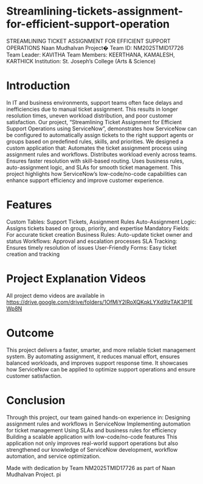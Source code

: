 # Streamlining-tickets-assignment-for-efficient-support-operation
STREAMLINING TICKET ASSIGNMENT FOR EFFICIENT SUPPORT OPERATIONS
Naan Mudhalvan Project� Team ID: NM2025TMID17726 Team Leader: KAVITHA Team Members: KEERTHANA, KAMALESH, KARTHICK Institution: St. Joseph’s College (Arts & Science)

# Introduction
In IT and business environments, support teams often face delays and inefficiencies due to manual ticket assignment. This results in longer resolution times, uneven workload distribution, and poor customer satisfaction. Our project, “Streamlining Ticket Assignment for Efficient Support Operations using ServiceNow”, demonstrates how ServiceNow can be configured to automatically assign tickets to the right support agents or groups based on predefined rules, skills, and priorities. We designed a custom application that: Automates the ticket assignment process using assignment rules and workflows. Distributes workload evenly across teams. Ensures faster resolution with skill-based routing. Uses business rules, auto-assignment logic, and SLAs for smooth ticket management. This project highlights how ServiceNow’s low-code/no-code capabilities can enhance support efficiency and improve customer experience.

# Features
Custom Tables: Support Tickets, Assignment Rules Auto-Assignment Logic: Assigns tickets based on group, priority, and expertise Mandatory Fields: For accurate ticket creation Business Rules: Auto-update ticket owner and status Workflows: Approval and escalation processes SLA Tracking: Ensures timely resolution of issues User-Friendly Forms: Easy ticket creation and tracking

# Project Explanation Videos
All project demo videos are available in
https://drive.google.com/drive/folders/1OfMiY2lRoXQKqkLYXd9lzTAK3P1EWp8N
# Outcome
This project delivers a faster, smarter, and more reliable ticket management system. By automating assignment, it reduces manual effort, ensures balanced workloads, and improves support response time. It showcases how ServiceNow can be applied to optimize support operations and ensure customer satisfaction.

# Conclusion
Through this project, our team gained hands-on experience in: Designing assignment rules and workflows in ServiceNow Implementing automation for ticket management Using SLAs and business rules for efficiency Building a scalable application with low-code/no-code features This application not only improves real-world support operations but also strengthened our knowledge of ServiceNow development, workflow automation, and service optimization.

Made with dedication by Team NM2025TMID17726 as part of Naan Mudhalvan Project. pi
